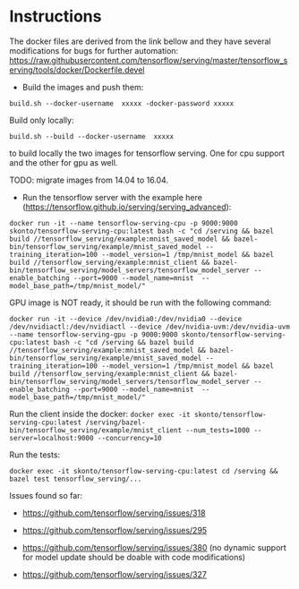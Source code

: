 # Instructions

The docker files are derived from the link bellow and they have several modifications for bugs for further automation: https://raw.githubusercontent.com/tensorflow/serving/master/tensorflow_serving/tools/docker/Dockerfile.devel

- Build the images and push them:

`build.sh --docker-username  xxxxx -docker-password xxxxx`

 Build only locally:

`build.sh --build --docker-username  xxxxx`

to build locally the two images for tensorflow serving. One for cpu support and the other
for gpu as well.

TODO: migrate images from 14.04 to 16.04.

- Run the tensorflow server with the example here (https://tensorflow.github.io/serving/serving_advanced):

`docker run -it --name tensorflow-serving-cpu -p 9000:9000 skonto/tensorflow-serving-cpu:latest bash -c "cd /serving && bazel build //tensorflow_serving/example:mnist_saved_model && bazel-bin/tensorflow_serving/example/mnist_saved_model --training_iteration=100 --model_version=1 /tmp/mnist_model && bazel build //tensorflow_serving/example:mnist_client && bazel-bin/tensorflow_serving/model_servers/tensorflow_model_server --enable_batching --port=9000 --model_name=mnist  --model_base_path=/tmp/mnist_model/"`

GPU image is NOT ready, it should be run with the following command:

`docker run -it --device /dev/nvidia0:/dev/nvidia0 --device /dev/nvidiactl:/dev/nvidiactl --device /dev/nvidia-uvm:/dev/nvidia-uvm  --name tensorflow-serving-gpu -p 9000:9000 skonto/tensorflow-serving-cpu:latest bash -c "cd /serving && bazel build //tensorflow_serving/example:mnist_saved_model && bazel-bin/tensorflow_serving/example/mnist_saved_model --training_iteration=100 --model_version=1 /tmp/mnist_model && bazel build //tensorflow_serving/example:mnist_client && bazel-bin/tensorflow_serving/model_servers/tensorflow_model_server --enable_batching --port=9000 --model_name=mnist  --model_base_path=/tmp/mnist_model/"`

Run the client inside the docker:
`docker exec -it skonto/tensorflow-serving-cpu:latest /serving/bazel-bin/tensorflow_serving/example/mnist_client --num_tests=1000 --server=localhost:9000 --concurrency=10`

Run the tests:

`docker exec -it skonto/tensorflow-serving-cpu:latest cd /serving && bazel test tensorflow_serving/...`

Issues found so far:

- https://github.com/tensorflow/serving/issues/318

- https://github.com/tensorflow/serving/issues/295

- https://github.com/tensorflow/serving/issues/380
(no dynamic support for model update should be doable with code modifications)

- https://github.com/tensorflow/serving/issues/327
